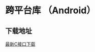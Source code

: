# 跨平台库 （Android）

## 下载地址

[最新C接口下载](https://imsdk-1252463788.cos.ap-guangzhou.myqcloud.com/4.4.900/cross-platfrom/TIM_Cross_Platform_Android_latest.zip)
